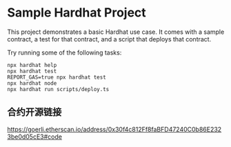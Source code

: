 # Sample Hardhat Project

This project demonstrates a basic Hardhat use case. It comes with a sample contract, a test for that contract, and a script that deploys that contract.

Try running some of the following tasks:

```shell
npx hardhat help
npx hardhat test
REPORT_GAS=true npx hardhat test
npx hardhat node
npx hardhat run scripts/deploy.ts
```
## 合约开源链接
https://goerli.etherscan.io/address/0x30f4c812Ff8faBFD47240C0b86E2323be0d05cE3#code